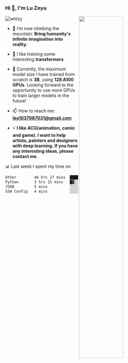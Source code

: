 ### Hi 👋, I'm Lu Zeyu

<img src="https://komarev.com/ghpvc/?username=whlzy&label=Profile%20views&color=0e75b6&style=flat" alt="whlzy" />
<img align="right" width="53%" src="https://github-readme-stats.vercel.app/api?username=whlzy&show_icons=true">

- 🔭 I’m now climbing the mountain: **Bring humanity's infinite imagination into reality.**

- 🌄 I like training some interesting **transformers**.

- 🌠 Currently, the maximum model size I have trained from scratch is **3B**, using **128 A100 GPUs**. Looking forward to the opportunity to use more GPUs to train larger models in the future!

- 📫 How to reach me: **leo1037987031@gmail.com**

- ⚡ **I like ACG(animation, comic and game). I want to help artists, painters and designers with deep learning. If you have any interesting ideas, please contact me.**

📊 Last week I spent my time on

<!--START_SECTION:waka-->

```txt
Other        46 hrs 27 mins  ███████████████████████▒░   93.14 %
Python       3 hrs 15 mins   █▓░░░░░░░░░░░░░░░░░░░░░░░   06.53 %
JSON         5 mins          ░░░░░░░░░░░░░░░░░░░░░░░░░   00.18 %
SSH Config   4 mins          ░░░░░░░░░░░░░░░░░░░░░░░░░   00.15 %
```

<!--END_SECTION:waka-->

